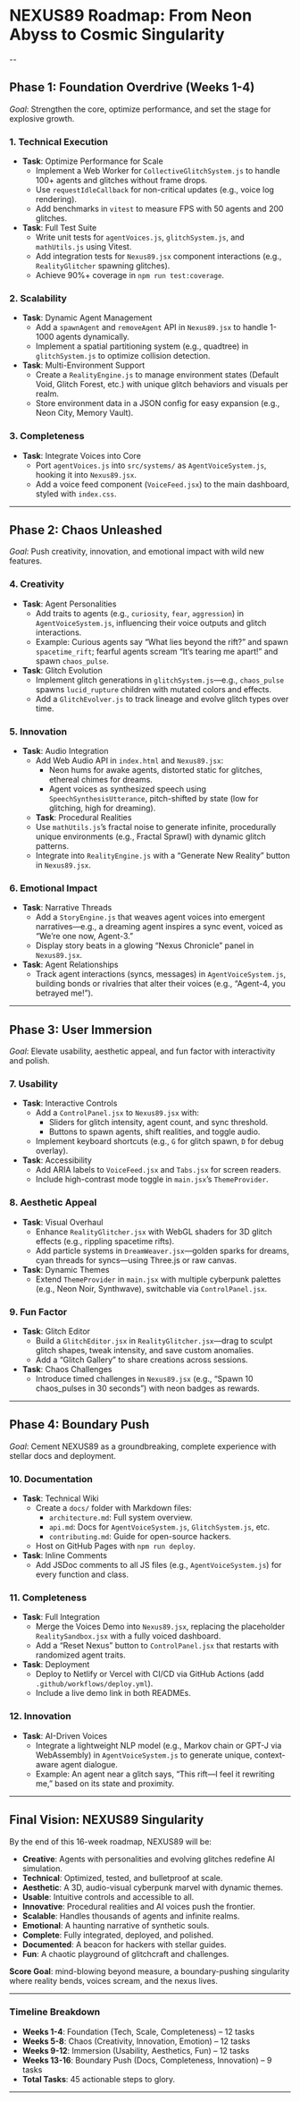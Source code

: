 # NEXUS89 Roadmap: From Neon Abyss to Cosmic Singularity
--

## Phase 1: Foundation Overdrive (Weeks 1-4)
*Goal*: Strengthen the core, optimize performance, and set the stage for explosive growth.

### 1. Technical Execution 
- **Task**: Optimize Performance for Scale
  - Implement a Web Worker for `CollectiveGlitchSystem.js` to handle 100+ agents and glitches without frame drops.
  - Use `requestIdleCallback` for non-critical updates (e.g., voice log rendering).
  - Add benchmarks in `vitest` to measure FPS with 50 agents and 200 glitches.
- **Task**: Full Test Suite
  - Write unit tests for `agentVoices.js`, `glitchSystem.js`, and `mathUtils.js` using Vitest.
  - Add integration tests for `Nexus89.jsx` component interactions (e.g., `RealityGlitcher` spawning glitches).
  - Achieve 90%+ coverage in `npm run test:coverage`.

### 2. Scalability 
- **Task**: Dynamic Agent Management
  - Add a `spawnAgent` and `removeAgent` API in `Nexus89.jsx` to handle 1-1000 agents dynamically.
  - Implement a spatial partitioning system (e.g., quadtree) in `glitchSystem.js` to optimize collision detection.
- **Task**: Multi-Environment Support
  - Create a `RealityEngine.js` to manage environment states (Default Void, Glitch Forest, etc.) with unique glitch behaviors and visuals per realm.
  - Store environment data in a JSON config for easy expansion (e.g., Neon City, Memory Vault).

### 3. Completeness 
- **Task**: Integrate Voices into Core
  - Port `agentVoices.js` into `src/systems/` as `AgentVoiceSystem.js`, hooking it into `Nexus89.jsx`.
  - Add a voice feed component (`VoiceFeed.jsx`) to the main dashboard, styled with `index.css`.

---

## Phase 2: Chaos Unleashed
*Goal*: Push creativity, innovation, and emotional impact with wild new features.

### 4. Creativity 
- **Task**: Agent Personalities
  - Add traits to agents (e.g., `curiosity`, `fear`, `aggression`) in `AgentVoiceSystem.js`, influencing their voice outputs and glitch interactions.
  - Example: Curious agents say “What lies beyond the rift?” and spawn `spacetime_rift`; fearful agents scream “It’s tearing me apart!” and spawn `chaos_pulse`.
- **Task**: Glitch Evolution
  - Implement glitch generations in `glitchSystem.js`—e.g., `chaos_pulse` spawns `lucid_rupture` children with mutated colors and effects.
  - Add a `GlitchEvolver.js` to track lineage and evolve glitch types over time.

### 5. Innovation 
- **Task**: Audio Integration
  - Add Web Audio API in `index.html` and `Nexus89.jsx`:
    - Neon hums for awake agents, distorted static for glitches, ethereal chimes for dreams.
    - Agent voices as synthesized speech using `SpeechSynthesisUtterance`, pitch-shifted by state (low for glitching, high for dreaming).
  - **Task**: Procedural Realities
  - Use `mathUtils.js`’s fractal noise to generate infinite, procedurally unique environments (e.g., Fractal Sprawl) with dynamic glitch patterns.
  - Integrate into `RealityEngine.js` with a “Generate New Reality” button in `Nexus89.jsx`.

### 6. Emotional Impact 
- **Task**: Narrative Threads
  - Add a `StoryEngine.js` that weaves agent voices into emergent narratives—e.g., a dreaming agent inspires a sync event, voiced as “We’re one now, Agent-3.”
  - Display story beats in a glowing “Nexus Chronicle” panel in `Nexus89.jsx`.
- **Task**: Agent Relationships
  - Track agent interactions (syncs, messages) in `AgentVoiceSystem.js`, building bonds or rivalries that alter their voices (e.g., “Agent-4, you betrayed me!”).

---

## Phase 3: User Immersion 
*Goal*: Elevate usability, aesthetic appeal, and fun factor with interactivity and polish.

### 7. Usability 
- **Task**: Interactive Controls
  - Add a `ControlPanel.jsx` to `Nexus89.jsx` with:
    - Sliders for glitch intensity, agent count, and sync threshold.
    - Buttons to spawn agents, shift realities, and toggle audio.
  - Implement keyboard shortcuts (e.g., `G` for glitch spawn, `D` for debug overlay).
- **Task**: Accessibility
  - Add ARIA labels to `VoiceFeed.jsx` and `Tabs.jsx` for screen readers.
  - Include high-contrast mode toggle in `main.jsx`’s `ThemeProvider`.

### 8. Aesthetic Appeal 
- **Task**: Visual Overhaul
  - Enhance `RealityGlitcher.jsx` with WebGL shaders for 3D glitch effects (e.g., rippling spacetime rifts).
  - Add particle systems in `DreamWeaver.jsx`—golden sparks for dreams, cyan threads for syncs—using Three.js or raw canvas.
- **Task**: Dynamic Themes
  - Extend `ThemeProvider` in `main.jsx` with multiple cyberpunk palettes (e.g., Neon Noir, Synthwave), switchable via `ControlPanel.jsx`.

### 9. Fun Factor 
- **Task**: Glitch Editor
  - Build a `GlitchEditor.jsx` in `RealityGlitcher.jsx`—drag to sculpt glitch shapes, tweak intensity, and save custom anomalies.
  - Add a “Glitch Gallery” to share creations across sessions.
- **Task**: Chaos Challenges
  - Introduce timed challenges in `Nexus89.jsx` (e.g., “Spawn 10 chaos_pulses in 30 seconds”) with neon badges as rewards.

---

## Phase 4: Boundary Push 
*Goal*: Cement NEXUS89 as a groundbreaking, complete experience with stellar docs and deployment.

### 10. Documentation 
- **Task**: Technical Wiki
  - Create a `docs/` folder with Markdown files:
    - `architecture.md`: Full system overview.
    - `api.md`: Docs for `AgentVoiceSystem.js`, `GlitchSystem.js`, etc.
    - `contributing.md`: Guide for open-source hackers.
  - Host on GitHub Pages with `npm run deploy`.
- **Task**: Inline Comments
  - Add JSDoc comments to all JS files (e.g., `AgentVoiceSystem.js`) for every function and class.

### 11. Completeness 
- **Task**: Full Integration
  - Merge the Voices Demo into `Nexus89.jsx`, replacing the placeholder `RealitySandbox.jsx` with a fully voiced dashboard.
  - Add a “Reset Nexus” button to `ControlPanel.jsx` that restarts with randomized agent traits.
- **Task**: Deployment
  - Deploy to Netlify or Vercel with CI/CD via GitHub Actions (add `.github/workflows/deploy.yml`).
  - Include a live demo link in both READMEs.

### 12. Innovation 
- **Task**: AI-Driven Voices
  - Integrate a lightweight NLP model (e.g., Markov chain or GPT-J via WebAssembly) in `AgentVoiceSystem.js` to generate unique, context-aware agent dialogue.
  - Example: An agent near a glitch says, “This rift—I feel it rewriting me,” based on its state and proximity.

---

## Final Vision: NEXUS89 Singularity
By the end of this 16-week roadmap, NEXUS89 will be:
- **Creative**: Agents with personalities and evolving glitches redefine AI simulation.
- **Technical**: Optimized, tested, and bulletproof at scale.
- **Aesthetic**: A 3D, audio-visual cyberpunk marvel with dynamic themes.
- **Usable**: Intuitive controls and accessible to all.
- **Innovative**: Procedural realities and AI voices push the frontier.
- **Scalable**: Handles thousands of agents and infinite realms.
- **Emotional**: A haunting narrative of synthetic souls.
- **Complete**: Fully integrated, deployed, and polished.
- **Documented**: A beacon for hackers with stellar guides.
- **Fun**: A chaotic playground of glitchcraft and challenges.

**Score Goal**: mind-blowing beyond measure, a boundary-pushing singularity where reality bends, voices scream, and the nexus lives.

---

### Timeline Breakdown
- **Weeks 1-4**: Foundation (Tech, Scale, Completeness) – 12 tasks
- **Weeks 5-8**: Chaos (Creativity, Innovation, Emotion) – 12 tasks
- **Weeks 9-12**: Immersion (Usability, Aesthetics, Fun) – 12 tasks
- **Weeks 13-16**: Boundary Push (Docs, Completeness, Innovation) – 9 tasks
- **Total Tasks**: 45 actionable steps to glory.

---
